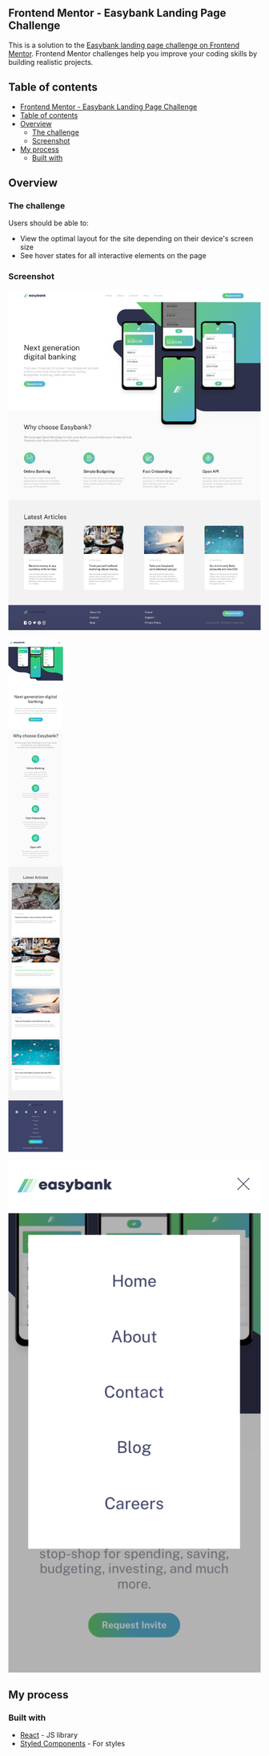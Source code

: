 ## Frontend Mentor - Easybank Landing Page Challenge

This is a solution to the [Easybank landing page challenge on Frontend Mentor](https://www.frontendmentor.io/challenges/easybank-landing-page-WaUhkoDN). Frontend Mentor challenges help you improve your coding skills by building realistic projects.

## Table of contents

- [Frontend Mentor - Easybank Landing Page Challenge](#frontend-mentor---easybank-landing-page-challenge)
- [Table of contents](#table-of-contents)
- [Overview](#overview)
  - [The challenge](#the-challenge)
  - [Screenshot](#screenshot)
- [My process](#my-process)
  - [Built with](#built-with)

## Overview

### The challenge

Users should be able to:

- View the optimal layout for the site depending on their device's screen size
- See hover states for all interactive elements on the page

### Screenshot

!["easybank - desktop"](https://github.com/johncabang/react-easybank/blob/main/docs/react-easybank-screenshot-desktop-fullpage-001.png?raw=true)

!["easybank - mobile"](https://github.com/johncabang/react-easybank/blob/main/docs/react-easybank-screenshot-mobile-fullpage-001.png?raw=true)

!["easybank - mobile - navigation"](https://github.com/johncabang/react-easybank/blob/main/docs/react-easybank-screenshot-mobile-navigation-001.png?raw=true)

## My process

### Built with

- [React](https://reactjs.org/) - JS library
- [Styled Components](https://styled-components.com/) - For styles
